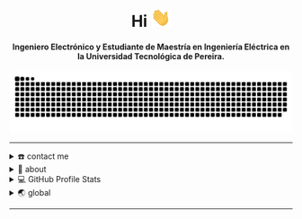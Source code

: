 <div align="center">
<h1 align="center">Hi <img width="35" src="https://github.com/JoseQuintana20/JoseQuintana20/blob/main/resources/img/waving.gif"></h1>
<h4 align="center">Ingeniero Electrónico y Estudiante de Maestría en Ingeniería Eléctrica en la Universidad Tecnológica de Pereira.</h4>
</div>

<div align="center">
  <a href="https://github.com/JoseQuintana20">
  <img  src="https://github.com/JoseQuintana20/JoseQuintana20/blob/main/resources/img/grid-snake.svg"
       alt="snake" /></a>
</div>

-----
<details>
  <summary>☎️ contact me</summary>
<div>
  <samp>
    <h2 align="center">you can reach me by:</h2>
    <p align="center">
      <br/>
      <a href="https://www.linkedin.com/in/ingjosequintana/" target="blank"><img align="center"
         src="https://img.shields.io/badge/linkedin-%231DA1F2.svg?style=for-the-badge&logo=linkedin&logoColor=white"
         alt="Jose" height="30"/></a>
      <br>
    </p>
  </samp>
</div>
</details>

<details>
  <summary>🧮 about</summary>
<div>
<samp>
<h2 align="center">About this Account</h2>
 <p align="center">
  <a href="github.com/JoseQuintana20" target="blank"><img align="center" 
     src="https://komarev.com/ghpvc/?username=1999AZZAR&style=for-the-badge&label=PROFILE+VIEWS" height="25"
     alt="views count" /></a>
  </p>
 </samp>
</div>
</details>
  
<details> 
  <summary>💻 GitHub Profile Stats</summary>
  <div>
  <samp>
    <h2 align="center"> Github stats </h2>
      <br/>
    <details open>
  <summary><h3>Languages</h3></summary>
            <p align="center">
        <a href="https://github.com/JoseQuintana20">
          <img src="https://github-readme-stats.vercel.app/api/top-langs/?username=JoseQuintana20&langs_count=6&theme=gruvbox&layout=compact&hide_border=true"
          alt="JoseQuintana20 :: overall Top Langs " /></a>
      </p>
        <p align="center">
          <a href="https://github.com/JoseQuintana20">
          <img width="45%" src="https://github-profile-summary-cards.vercel.app/api/cards/repos-per-language?username=JoseQuintana20&theme=gruvbox&layout=compact&hide_border=true"
          alt="1999AZZAR :: Top Langs by repo" />
          <img width="45%" src="https://github-profile-summary-cards.vercel.app/api/cards/most-commit-language?username=JoseQuintana20&theme=gruvbox&layout=compact&hide_border=true"
          alt="1999AZZAR :: Top Langs by commit" />
          </a>
        </p>
</details>
    <details open>
  <summary><h3>stasistic</h3></summary>
        <p align="center">
          <a href="https://github.com/JoseQuintana20">
          <img width="49.5%" src="https://github-readme-stats.vercel.app/api?username=JoseQuintana20&show_icons=true&theme=gruvbox&hide_border=true" />
          <img width="49.5%" src="https://github-readme-streak-stats.herokuapp.com/?user=JoseQuintana20&theme=gruvbox&hide_border=true" />
          </a>
       </p>
     <br>
     </samp>
  </div>    
</details>

  
<details>
  <summary>🌏 global</summary>
  <br/>
<details open>
  <summary>😒 random stuff</summary>
<div>
<samp>
<h2 align="center"> just an ascii art of me</h2>
</samp>
</div>

```js
/*
                                                 %##%%%%.*                                          
                                     ..*  .%(%&&%#%%%%#((.*                                         
                                    ..,(%&&%%&@&&&%@&%&%%&%%%##%##.                                 
                                  .#%#(###%%&%&&&&&&&&%%%%&#((#(%/..                                
                             .  (%%%#&&@%%(&@&&&&@&%@%%@&&%%%#%&&&@&,                               
                           . &%%@#&&%&&&&&@@@@@&&@@&@&@@@&&&&@@%&@&@@%.                             
                           #,##&&&%@&&&@%&&&&%&&@@@@@&@@@@&%&&@@&&&&@&(                             
                         ..,,&&%@@@&&&&&@&@&&@&&@&%%&@@@@@&&&&%&@&(&&&&                             
                          % %&&&@&@&&@@&%###(((((((((##%&@@@@&@%@%&@&&%                             
                           ..&&@@@@&@@%#(//////////////((#%&@%@@@&&@@@@&&.                          
                           ,&@&&@@@@&#%%%&&&&&#(#((/((##%%&&&&@@&@&&@%&&(                           
                          &&@@@@&@@%((((((##%########%#%%#(((//#&&%&&&#,                            
                         .%#&&&&@&#((%&@%&@@#@&%#(//(%&&&@@%@&%/*/#@&%%                             
                          .#&&&@@#(///((((##(###(//**((##((#((/**,*#&/(/                            
                          *.(&&@%(////(/////((((//*****////////***,&##(.                            
                          .  ,&&&(//////((((#%(/*//****##((////****&/*                              
                             .(%&(((((((((#%%(###(((##(/#%#((((/***%(                               
                          (%,&##%(((########((##%####///((#%#(((//*(/                               
                          /##(@&&#(((##########%%%%%%%%#(#%#(((//*#.                                
                           ..%#(&&#####(##%%##((((((/(///(#((((//#(                                 
                               .&&&%######(((#####%#(((///((((##&#                                  
                                , @%&&%%%#(#####%&%##(((///(##%(##                                  
                                  &((#&&&&%########(/////#%%(/*,,                                   
                                %&@((##%%@@@&&%%&%%%%#%%&&%(//**&*                                  
                               %&@@##(###%##%@@@@@@@@@%%#(((///%&/**                                
                           ,(%/%&@@%%#########%#%%####((((///(#@&/*,(%/(*                           
                      ./#(#&&%%%&&@&%%%######%##%%####((((((##&%%/(((#%#%&#/*/                      
                 **%(#%%%##&&%&&&&&&&%%%%%%##########(((#####@%%%%/(/((%##%&&&#(/(*,                
           ***/(/(#(%%&%%%%&#&%%&%&@&%%#%%%#########((((((#%&&&&&%(#(#(#####%&&&&%*%%##*/           
        *(((%#((#%&%&&%##%&%%(%#&&%&&&%#(((##(((((##(((((%&%&#@&@##((&(###%#%%%&&&&#*#%###(//.      
   .*&/#(#%%###%#%&&%%&%&%&/#&&&%&&&%&%&&#((((/(/((((((%&%%&&#@@@@%#(&%%#%%%%&&&%&&&&#*/#%%###*%.   
*#*(#%##%####%%%%%%%&%%&&&%&&&&&@&&@%%&%%&%%%((///((#&&%@@@@&&&&&&@&%&%#%%#%%%%%%%&&&&%#((####(%#// 
/#/####%%##%%%&&%%%&&&&&&&&&&&&&&&&@@@@@@@@&%%&&/(%&&&@&@@&&%%%&&&&&%%%%###%%%%&%%&&&&&&##%%%#%&##(/
#%%%###%%%%&%&&&%%%&&&&%%&%%&&&&&&&&&@&@@@@&@@@&&%&&&&&&&&&&%%%&&&&&%%%%%%%%%%&%#%&&&&&&%%%%%(#%%##(
%%%#%%&%%%%&&&&&%%&&&%%%%%%&&%&&&&&&&&&&&&&&&&&&%#%&&&&&&&%&%&&&&&&&%%%%%##%%&&&%(&&&&&&%%%#&%%##%%#
&&&&&&@%%%&%&&&&%&&&%%%%%%%&&%&&&&&&&&&&&&&&&&&%&%%&&&&&%%%%&&&&&%&%%&%%%###%%&&&%%&&&&&&%&%%%%%%%##
%&&%&&@@&%&&&&&&%&&%%%%%%%%%&&&&&&&&&&&&&%&&&&@%&&%%&%%&%%%&&&&&&%%%%%&%%%%###%&&&#&&&&&&%%%%&%%#%%%
%&&&&&&&@&%&&&@#%%%%%%%%%%%%%%%&%&&&&&%&&%&%&&@&@%%%&%%%%&&%&%%&%%%%%%%%%%%%%##%%%%(&&&&&#&%&%%&&%##
&&&&&%&&@@@&&@%&&%%#%%%%#%%#%%%%%&&%%&%%%%&%%&@%@&%%&%&%%&&%%%%&%%%%%&%%&%%%%%%%#%%%%&&@&&@&&%&%&%(%
&%&&&&%&@@&&@&%%%%%%%%%%%%%%%%%%%&%&&%%%%%%&&&@%@&&&&%%&&%%%%%&%%%&%%%%%%%%%%%%&%%%#&%@@&&&@%%&&&#%%
&&%&&&&&&@@&%&&&%&%&%&&%&%%%%%&%&&%%%&&%&%&&&&@&@%&%&%&&&&&&%%&%&%###%&%&&%&&%%%%%%%&@#@&&&@%&&&%%%#
&&&%&&&&&@@&&@&%%%&&%%&&%&%&&&%&&&%%%&%&&%%&&&%&(##&&%&&&&&&%%%&%&%%&&%&%&%%%&&&&&&#&@%&@@@%&&&&%%%&
&&&&%@@&&&@@&&%&&&&%&&%%&&%&&&&&%%%%&&%%&&&&&&&%&%%&&&&%%%%&&&&&&%&&&&&%&%%%%&&#&#%&@&@@@@&&&&&&&&&%
&&&&&&&@@@@@@@&&&&&&&&&&&&&&&%&&&&&&&&&%&&&&&&@&&%%%&&&&&%&&&&&&&&&&%&%&%&%#%&%#&%%#@@@@@&@&&&&&&&&%
&&@@@&&@@@@@@@@&&%%&&&&&&&&&&&&&&&&&&&%%&&%&&&@%&&&%&&&&&&&&&&&&&&&&&&%%&&###%##(%%%%@@@@@@&&&&&%&&%
&&&@@@&&@@@@@@@@&&&%&&&&%&&&&&&&&&&%&&&%&&&&&&@&&&&%&&%&&&&&%&&&&&&&&&&#%%%%(#%(##%%@@@@@@&&&&&&&&&&
&&&&@@@&@&@@@@@@&&&&&&&&&%%&&&&&&&&&&&&%&&&&&&@%%%&%&&%&&&&&%&&&%&&&&&&&&%%#%%%(#%%%&@@@@@&&&&&&%&&&
&&&&&@@@@@@&@@@&&&&&&&%%%%&&&&&&&&&&&%&&%&&&&&#&&&&%&&&&&&&&&&#&%%&&&&&&#####%&#((%%&@@@@@&@&&&&&&&&
&@@&&&&@@@@@@@@&&&&&&&%#%%&&&&&&&&&&&&&&&&&&&&%&#%&%&&%&&&&&&&%&&&%%&&&%#&#%&#&##(#%&&@@@@&@@&%@&&@&

*/
```
</details>
<br/>
</details> 

-----
